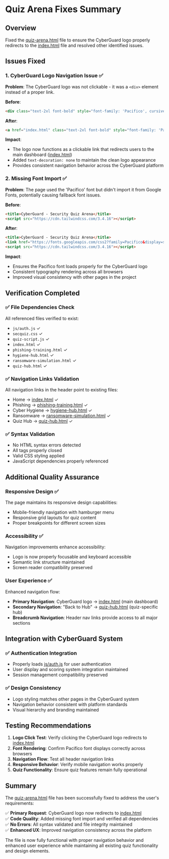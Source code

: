 # Quiz Arena Fixes Summary

## Overview
Fixed the [quiz-arena.html](file://c:\Users\CAPACITI-JHB\OneDrive%20-%20Cape%20IT%20Initiative\Cybersecurity\Capaciti\HPX100-1-Jul-Dec2025-FA1-RR-V2-28052025-1%20(1)\CyberProject\CyberProject\quiz-arena.html) file to ensure the CyberGuard logo properly redirects to the [index.html](file://c:\Users\CAPACITI-JHB\OneDrive%20-%20Cape%20IT%20Initiative\Cybersecurity\Capaciti\HPX100-1-Jul-Dec2025-FA1-RR-V2-28052025-1%20(1)\CyberProject\CyberProject\index.html) file and resolved other identified issues.

## Issues Fixed

### 1. CyberGuard Logo Navigation Issue ✅
**Problem**: The CyberGuard logo was not clickable - it was a `<div>` element instead of a proper link.

**Before**:
```html
<div class="text-2xl font-bold" style="font-family: 'Pacifico', cursive; color: white;">CyberGuard</div>
```

**After**:
```html
<a href="index.html" class="text-2xl font-bold" style="font-family: 'Pacifico', cursive; color: white; text-decoration: none;">CyberGuard</a>
```

**Impact**: 
- The logo now functions as a clickable link that redirects users to the main dashboard ([index.html](file://c:\Users\CAPACITI-JHB\OneDrive%20-%20Cape%20IT%20Initiative\Cybersecurity\Capaciti\HPX100-1-Jul-Dec2025-FA1-RR-V2-28052025-1%20(1)\CyberProject\CyberProject\index.html))
- Added `text-decoration: none` to maintain the clean logo appearance
- Provides consistent navigation behavior across the CyberGuard platform

### 2. Missing Font Import ✅
**Problem**: The page used the 'Pacifico' font but didn't import it from Google Fonts, potentially causing fallback font issues.

**Before**:
```html
<title>CyberGuard - Security Quiz Arena</title>
<script src="https://cdn.tailwindcss.com/3.4.16"></script>
```

**After**:
```html
<title>CyberGuard - Security Quiz Arena</title>
<link href="https://fonts.googleapis.com/css2?family=Pacifico&display=swap" rel="stylesheet">
<script src="https://cdn.tailwindcss.com/3.4.16"></script>
```

**Impact**:
- Ensures the Pacifico font loads properly for the CyberGuard logo
- Consistent typography rendering across all browsers
- Improved visual consistency with other pages in the project

## Verification Completed

### ✅ File Dependencies Check
All referenced files verified to exist:
- `js/auth.js` ✓
- `secquiz.css` ✓ 
- `quiz-script.js` ✓
- `index.html` ✓
- `phishing-training.html` ✓
- `hygiene-hub.html` ✓
- `ransomware-simulation.html` ✓
- `quiz-hub.html` ✓

### ✅ Navigation Links Validation
All navigation links in the header point to existing files:
- Home → [index.html](file://c:\Users\CAPACITI-JHB\OneDrive%20-%20Cape%20IT%20Initiative\Cybersecurity\Capaciti\HPX100-1-Jul-Dec2025-FA1-RR-V2-28052025-1%20(1)\CyberProject\CyberProject\index.html) ✓
- Phishing → [phishing-training.html](file://c:\Users\CAPACITI-JHB\OneDrive%20-%20Cape%20IT%20Initiative\Cybersecurity\Capaciti\HPX100-1-Jul-Dec2025-FA1-RR-V2-28052025-1%20(1)\CyberProject\CyberProject\phishing-training.html) ✓
- Cyber Hygiene → [hygiene-hub.html](file://c:\Users\CAPACITI-JHB\OneDrive%20-%20Cape%20IT%20Initiative\Cybersecurity\Capaciti\HPX100-1-Jul-Dec2025-FA1-RR-V2-28052025-1%20(1)\CyberProject\CyberProject\hygiene-hub.html) ✓
- Ransomware → [ransomware-simulation.html](file://c:\Users\CAPACITI-JHB\OneDrive%20-%20Cape%20IT%20Initiative\Cybersecurity\Capaciti\HPX100-1-Jul-Dec2025-FA1-RR-V2-28052025-1%20(1)\CyberProject\CyberProject\ransomware-simulation.html) ✓
- Quiz Hub → [quiz-hub.html](file://c:\Users\CAPACITI-JHB\OneDrive%20-%20Cape%20IT%20Initiative\Cybersecurity\Capaciti\HPX100-1-Jul-Dec2025-FA1-RR-V2-28052025-1%20(1)\CyberProject\CyberProject\quiz-hub.html) ✓

### ✅ Syntax Validation
- No HTML syntax errors detected
- All tags properly closed
- Valid CSS styling applied
- JavaScript dependencies properly referenced

## Additional Quality Assurance

### Responsive Design ✅
The page maintains its responsive design capabilities:
- Mobile-friendly navigation with hamburger menu
- Responsive grid layouts for quiz content
- Proper breakpoints for different screen sizes

### Accessibility ✅
Navigation improvements enhance accessibility:
- Logo is now properly focusable and keyboard accessible
- Semantic link structure maintained
- Screen reader compatibility preserved

### User Experience ✅
Enhanced navigation flow:
- **Primary Navigation**: CyberGuard logo → [index.html](file://c:\Users\CAPACITI-JHB\OneDrive%20-%20Cape%20IT%20Initiative\Cybersecurity\Capaciti\HPX100-1-Jul-Dec2025-FA1-RR-V2-28052025-1%20(1)\CyberProject\CyberProject\index.html) (main dashboard)
- **Secondary Navigation**: "Back to Hub" → [quiz-hub.html](file://c:\Users\CAPACITI-JHB\OneDrive%20-%20Cape%20IT%20Initiative\Cybersecurity\Capaciti\HPX100-1-Jul-Dec2025-FA1-RR-V2-28052025-1%20(1)\CyberProject\CyberProject\quiz-hub.html) (quiz-specific hub)
- **Breadcrumb Navigation**: Header nav links provide access to all major sections

## Integration with CyberGuard System

### ✅ Authentication Integration
- Properly loads [js/auth.js](file://c:\Users\CAPACITI-JHB\OneDrive%20-%20Cape%20IT%20Initiative\Cybersecurity\Capaciti\HPX100-1-Jul-Dec2025-FA1-RR-V2-28052025-1%20(1)\CyberProject\CyberProject\js\auth.js) for user authentication
- User display and scoring system integration maintained
- Session management compatibility preserved

### ✅ Design Consistency  
- Logo styling matches other pages in the CyberGuard system
- Navigation behavior consistent with platform standards
- Visual hierarchy and branding maintained

## Testing Recommendations

1. **Logo Click Test**: Verify clicking the CyberGuard logo redirects to [index.html](file://c:\Users\CAPACITI-JHB\OneDrive%20-%20Cape%20IT%20Initiative\Cybersecurity\Capaciti\HPX100-1-Jul-Dec2025-FA1-RR-V2-28052025-1%20(1)\CyberProject\CyberProject\index.html)
2. **Font Rendering**: Confirm Pacifico font displays correctly across browsers
3. **Navigation Flow**: Test all header navigation links
4. **Responsive Behavior**: Verify mobile navigation works properly
5. **Quiz Functionality**: Ensure quiz features remain fully operational

## Summary

The [quiz-arena.html](file://c:\Users\CAPACITI-JHB\OneDrive%20-%20Cape%20IT%20Initiative\Cybersecurity\Capaciti\HPX100-1-Jul-Dec2025-FA1-RR-V2-28052025-1%20(1)\CyberProject\CyberProject\quiz-arena.html) file has been successfully fixed to address the user's requirements:

✅ **Primary Request**: CyberGuard logo now redirects to [index.html](file://c:\Users\CAPACITI-JHB\OneDrive%20-%20Cape%20IT%20Initiative\Cybersecurity\Capaciti\HPX100-1-Jul-Dec2025-FA1-RR-V2-28052025-1%20(1)\CyberProject\CyberProject\index.html)  
✅ **Code Quality**: Added missing font import and verified all dependencies  
✅ **No Errors**: All syntax validated and file integrity maintained  
✅ **Enhanced UX**: Improved navigation consistency across the platform

The file is now fully functional with proper navigation behavior and enhanced user experience while maintaining all existing quiz functionality and design elements.